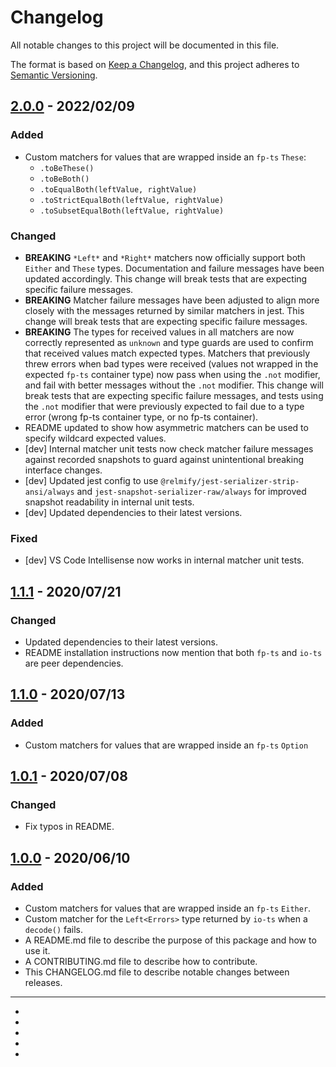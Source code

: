 # Changelog

All notable changes to this project will be documented in this file.

The format is based on [Keep a Changelog](https://keepachangelog.com/en/1.0.0/), and this project
adheres to [Semantic Versioning](https://semver.org/spec/v2.0.0.html).

## [2.0.0] - 2022/02/09

### Added

- Custom matchers for values that are wrapped inside an `fp-ts` `These`:
  - `.toBeThese()`
  - `.toBeBoth()`
  - `.toEqualBoth(leftValue, rightValue)`
  - `.toStrictEqualBoth(leftValue, rightValue)`
  - `.toSubsetEqualBoth(leftValue, rightValue)`

### Changed

- **BREAKING** `*Left*` and `*Right*` matchers now officially support both `Either` and `These`
  types. Documentation and failure messages have been updated accordingly. This change will
  break tests that are expecting specific failure messages.
- **BREAKING** Matcher failure messages have been adjusted to align more closely with the messages
  returned by similar matchers in jest. This change will break tests that are expecting specific
  failure messages.
- **BREAKING** The types for received values in all matchers are now correctly represented as
  `unknown` and type guards are used to confirm that received values match expected types. Matchers
  that previously threw errors when bad types were received (values not wrapped in the expected
  `fp-ts` container type) now pass when using the `.not` modifier, and fail with better messages
  without the `.not` modifier. This change will break tests that are expecting specific failure
  messages, and tests using the `.not` modifier that were previously expected to fail due to a type
  error (wrong fp-ts container type, or no fp-ts container).
- README updated to show how asymmetric matchers can be used to specify wildcard expected values.
- [dev] Internal matcher unit tests now check matcher failure messages against recorded snapshots to
  guard against unintentional breaking interface changes.
- [dev] Updated jest config to use `@relmify/jest-serializer-strip-ansi/always` and
  `jest-snapshot-serializer-raw/always` for improved snapshot readability in internal unit tests.
- [dev] Updated dependencies to their latest versions.

### Fixed

- [dev] VS Code Intellisense now works in internal matcher unit tests.

## [1.1.1] - 2020/07/21

### Changed

- Updated dependencies to their latest versions.
- README installation instructions now mention that both `fp-ts` and `io-ts` are peer dependencies.

## [1.1.0] - 2020/07/13

### Added

- Custom matchers for values that are wrapped inside an `fp-ts` `Option`

## [1.0.1] - 2020/07/08

### Changed

- Fix typos in README.

## [1.0.0] - 2020/06/10

### Added

- Custom matchers for values that are wrapped inside an `fp-ts` `Either`.
- Custom matcher for the `Left<Errors>` type returned by `io-ts` when a `decode()` fails.
- A README.md file to describe the purpose of this package and how to use it.
- A CONTRIBUTING.md file to describe how to contribute.
- This CHANGELOG.md file to describe notable changes between releases.

---

- [2.0.0]: https://github.com/relmify/jest-fp-ts/compare/v1.1.1...v2.0.0
- [1.1.1]: https://github.com/relmify/jest-fp-ts/compare/v1.1.0...v1.1.1
- [1.1.0]: https://github.com/relmify/jest-fp-ts/compare/v1.0.1...v1.1.0
- [1.0.1]: https://github.com/relmify/jest-fp-ts/compare/v1.0.0...v1.0.1
- [1.0.0]: https://github.com/relmify/jest-fp-ts/releases/tag/v1.0.0
